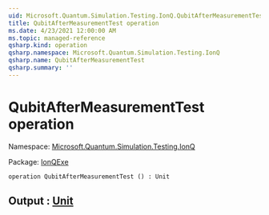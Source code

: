 ```yaml
---
uid: Microsoft.Quantum.Simulation.Testing.IonQ.QubitAfterMeasurementTest
title: QubitAfterMeasurementTest operation
ms.date: 4/23/2021 12:00:00 AM
ms.topic: managed-reference
qsharp.kind: operation
qsharp.namespace: Microsoft.Quantum.Simulation.Testing.IonQ
qsharp.name: QubitAfterMeasurementTest
qsharp.summary: ''
---
```


# QubitAfterMeasurementTest operation

Namespace: [Microsoft.Quantum.Simulation.Testing.IonQ](xref:Microsoft.Quantum.Simulation.Testing.IonQ)

Package: [IonQExe](https://nuget.org/packages/IonQExe)




```qsharp
operation QubitAfterMeasurementTest () : Unit
```


## Output : [Unit](xref:microsoft.quantum.qsharp.valueliterals#unit-literal)

